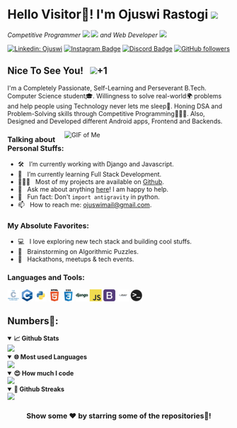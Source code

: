 <h1>Hello Visitor👋! I'm Ojuswi Rastogi <img src="https://media.tenor.com/images/4ab853a3b7b36f5d3928c726a0ac6475/tenor.gif" width="50"></h2>
<p><em>Competitive Programmer <a href="https://www.codechef.com/users/tanyx01"><img src="https://www.codechef.com/sites/all/themes/abessive/logo.svg" height=20></a> <a href="https://codeforces.com/profile/Tanyx"><img src="http://sta.codeforces.com/s/89237/apple-icon-57x57.png" height=20></a> and Web Developer <a href="https://github.com/OjusWiZard?tab=repositories"><img src="https://github.githubassets.com/images/modules/logos_page/GitHub-Mark.png" height=25></a>
</em></p>

[![Linkedin: Ojuswi](https://img.shields.io/badge/OjusWiZard-LinkedIn-blue?style=flat-square&logo=linkedin)](https://www.linkedin.com/in/ojuswizard/)
[![Instagram Badge](https://img.shields.io/badge/me.not.go.out-Instagram-e4405f?style=flat-square&logo=Instagram&logoColor=white)](https://www.instagram.com/me.not.go.out/)
[![Discord Badge](https://img.shields.io/badge/Tanyx-Discord-7289d9?style=flat-square&logo=discord&logoColor=white)](https://discordapp.com/users/524705301644050467)
<a href="https://github.com/OjusWiZard/"> ![GitHub followers](https://img.shields.io/github/followers/OjusWiZard?label=Follow&style=social)</a>


## Nice To See You! &nbsp; ![](https://visitor-badge.glitch.me/badge?page_id=OjusWiZard.OjusWiZard&style=flat-square&color=0088cc)+1

I'm a Completely Passionate, Self-Learning and Perseverant B.Tech. Computer Science student🎓. Willingness to solve real-world🌍 problems and help people using Technology never lets me sleep🤔.
Honing DSA and Problem-Solving skills through Competitive Programming👨🏻‍💻. Also, Designed and Developed different Android apps, Frontend and Backends.

<img align="right" alt="GIF of Me" width="375" src="https://media.giphy.com/media/SWoSkN6DxTszqIKEqv/giphy.gif" />

### Talking about Personal Stuffs:

- 🛠 &nbsp; I’m currently working with Django and Javascript.
- 🚀 &nbsp; I’m currently learning Full Stack Development.
- 👨🏻‍💻 &nbsp; Most of my projects are available on [Github](https://github.com/OjusWiZard?tab=repositories).
- 💬 &nbsp; Ask me about anything [here](https://www.linkedin.com/in/ojuswizard/)! I am happy to help.
- 👾 &nbsp; Fun fact: Don't <code>import antigravity</code> in python.
- 📫 &nbsp; How to reach me: ojuswimail@gmail.com.

### My Absolute Favorites:

- 💻 &nbsp; I love exploring new tech stack and building cool stuffs.
- 🧠 &nbsp; Brainstorming on Algorithmic Puzzles.
- 🍕 &nbsp; Hackathons, meetups & tech events.

### Languages and Tools:

<code><img height="27" src="https://raw.githubusercontent.com/github/explore/80688e429a7d4ef2fca1e82350fe8e3517d3494d/topics/c/c.png" alt="C"></code>
<code><img height="27" src="https://raw.githubusercontent.com/github/explore/80688e429a7d4ef2fca1e82350fe8e3517d3494d/topics/cpp/cpp.png" alt="cpp"></code>
<code><img height="27" src="https://raw.githubusercontent.com/github/explore/80688e429a7d4ef2fca1e82350fe8e3517d3494d/topics/python/python.png" alt="python"></code>
<code><img height="27" src="https://raw.githubusercontent.com/github/explore/80688e429a7d4ef2fca1e82350fe8e3517d3494d/topics/html/html.png" alt="HTML"></code>
<code><img height="27" src="https://raw.githubusercontent.com/github/explore/80688e429a7d4ef2fca1e82350fe8e3517d3494d/topics/css/css.png" alt="CSS"></code>
<code><img height="27" src="https://raw.githubusercontent.com/github/explore/80688e429a7d4ef2fca1e82350fe8e3517d3494d/topics/django/django.png" alt="Django"></code>
<code><img height="27" src="https://raw.githubusercontent.com/github/explore/80688e429a7d4ef2fca1e82350fe8e3517d3494d/topics/javascript/javascript.png" alt="javascript"></code>
<code><img height="27" src="https://raw.githubusercontent.com/github/explore/80688e429a7d4ef2fca1e82350fe8e3517d3494d/topics/bootstrap/bootstrap.png" alt="Bootstrap"></code>
<code><img height="27" src="https://raw.githubusercontent.com/github/explore/80688e429a7d4ef2fca1e82350fe8e3517d3494d/topics/jquery/jquery.png" alt="jQuery"></code>
<code><img height="27" src="https://raw.githubusercontent.com/github/explore/80688e429a7d4ef2fca1e82350fe8e3517d3494d/topics/terminal/terminal.png" alt="terminal"></code>


## Numbers🔢:

<details open>	
  <summary><b>📈 Github Stats</b></summary>
  <img height="180em" src="https://github-readme-stats.vercel.app/api?username=OjusWiZard&theme=dracula&show_icons=true&hide_border=true&&count_private=true&include_all_commits=true" />
</details>

<details open>	
  <summary><b>🌐 Most used Languages</b></summary>
  <img height="180em" src="https://github-readme-stats.vercel.app/api/top-langs/?username=OjusWiZard&theme=dracula&show_icons=true&hide_border=true&layout=compact&langs_count=8"/>
</details>

<details open>	
  <summary><b>😍 How much I code</b></summary>
  <img height="180em" src="https://github-readme-stats.vercel.app/api/wakatime?username=OjusWiZard&layout=compact&theme=dracula&langs_count=8&hide_border=true"/>
</details>

<details open>	
  <summary><b>🎯 Github Streaks</b></summary>
  <img height="180em" src="https://github-readme-streak-stats.herokuapp.com/?user=OjusWiZard&&theme=dracula&hide_border=true" />
</details>

<div align="center">

### Show some ❤️ by starring some of the repositories🙂!

</div>
